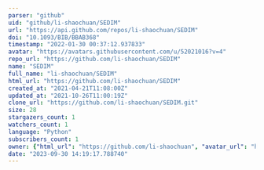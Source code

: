 ```yaml
---
parser: "github"
uid: "github/li-shaochuan/SEDIM"
url: "https://api.github.com/repos/li-shaochuan/SEDIM"
doi: "10.1093/BIB/BBAB368"
timestamp: "2022-01-30 00:37:12.937833"
avatar: "https://avatars.githubusercontent.com/u/52021016?v=4"
repo_url: "https://github.com/li-shaochuan/SEDIM"
name: "SEDIM"
full_name: "li-shaochuan/SEDIM"
html_url: "https://github.com/li-shaochuan/SEDIM"
created_at: "2021-04-21T11:08:00Z"
updated_at: "2021-10-26T11:00:19Z"
clone_url: "https://github.com/li-shaochuan/SEDIM.git"
size: 28
stargazers_count: 1
watchers_count: 1
language: "Python"
subscribers_count: 1
owner: {"html_url": "https://github.com/li-shaochuan", "avatar_url": "https://avatars.githubusercontent.com/u/52021016?v=4", "login": "li-shaochuan", "type": "User"}
date: "2023-09-30 14:19:17.788740"
---
```

